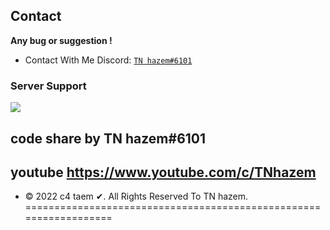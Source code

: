 


## Contact
**Any bug or suggestion !**
 - Contact With Me Discord: [`TN hazem#6101`](https://discord.gg/3AXgAvGw5Q)
### Server Support

<a href="https://discord.gg/3AXgAvGw5Q"><img src="https://media.discordapp.net/attachments/917866900002852894/1022053756122169354/unknown.png"></a>


## code share by TN hazem#6101 
## youtube https://www.youtube.com/c/TNhazem
* © 2022 c4 taem ✔. All Rights Reserved To  TN hazem.
==================================================================

